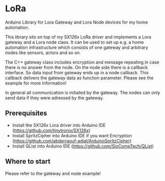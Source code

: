 # LoRa
Arduino Library for Lora Gateway and Lora Node devices for my home automation.

This library sits on top of my SX126x LoRa driver and implements a Lora gateway and a Lora node class. 
It can be used to set up e.g. a home automation infrastructure which consists of one gateway and arbitrary 
nodes like sensors, actors and so on.

The C++ gateway class includes encryption and message repeating in case there is no answer from the node.
On the node side there is a callback interface. So data input from gateway ends up in a node callback.
This callback delivers the gateway data as function parameter. Please see the example for more information!

In general all communication is initiated by the gateway. The nodes can only send data if they
were adressed by the gateway. 

## Prerequisites
- Install the SX126x Lora driver into Arduino IDE (https://github.com/tinytronix/SX126x)
- Install SpritzCipher into Arduino IDE if you want Encryption (https://github.com/abderraouf-adjal/ArduinoSpritzCipher)
- Install QList into Arduino IDE (https://github.com/SloCompTech/QList)

## Where to start
Please refer to the gateway and node example!
